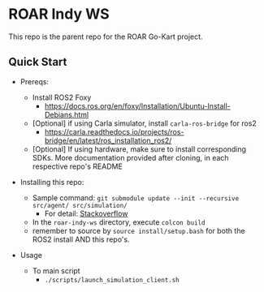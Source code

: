 <!--
 Copyright 2023 michael. All rights reserved.
 Use of this source code is governed by a BSD-style
 license that can be found in the LICENSE file.
-->

# ROAR Indy WS

This repo is the parent repo for the ROAR Go-Kart project. 

## Quick Start
- Prereqs:
  - Install ROS2 Foxy
    - https://docs.ros.org/en/foxy/Installation/Ubuntu-Install-Debians.html
  - [Optional] if using Carla simulator, install `carla-ros-bridge` for ros2
    - https://carla.readthedocs.io/projects/ros-bridge/en/latest/ros_installation_ros2/
  - [Optional] If using hardware, make sure to install corresponding SDKs. More documentation provided after cloning, in each respective repo's README

- Installing this repo:
  - Sample command: ```git submodule update --init --recursive src/agent/ src/simulation/```
    - For detail: [Stackoverflow](https://stackoverflow.com/questions/16728866/how-to-only-update-specific-git-submodules)
  - In the `roar-indy-ws` directory, execute ```colcon build```
  - remember to source by `source install/setup.bash` for both the ROS2 install AND this repo's. 


- Usage
  - To main script
    - `./scripts/launch_simulation_client.sh`

